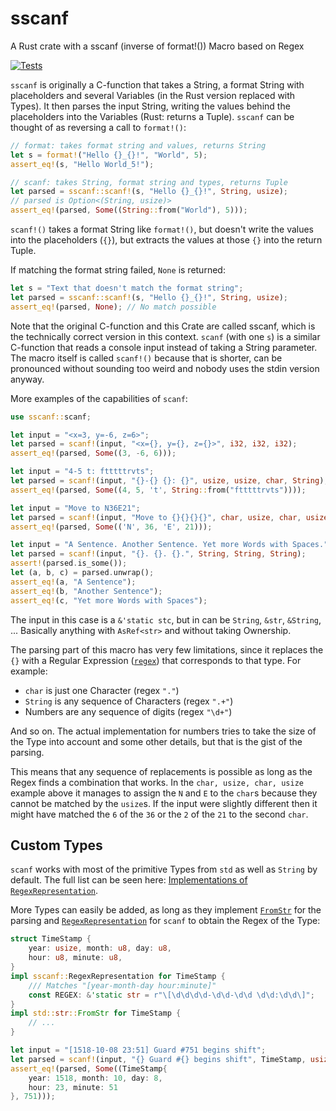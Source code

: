 # sscanf

A Rust crate with a sscanf (inverse of format!()) Macro based on Regex

[![Tests](https://github.com/mich101mich/sscanf/actions/workflows/test.yml/badge.svg)](https://github.com/mich101mich/sscanf/actions/workflows/test.yml)

`sscanf` is originally a C-function that takes a String, a format String with placeholders and several
Variables (in the Rust version replaced with Types). It then parses the input String, writing
the values behind the placeholders into the Variables (Rust: returns a Tuple). `sscanf` can be
thought of as reversing a call to `format!()`:
```rust
// format: takes format string and values, returns String
let s = format!("Hello {}_{}!", "World", 5);
assert_eq!(s, "Hello World_5!");

// scanf: takes String, format string and types, returns Tuple
let parsed = sscanf::scanf!(s, "Hello {}_{}!", String, usize);
// parsed is Option<(String, usize)>
assert_eq!(parsed, Some((String::from("World"), 5)));
```
`scanf!()` takes a format String like `format!()`, but doesn't write
the values into the placeholders (`{}`), but extracts the values at those `{}` into the return Tuple.

If matching the format string failed, `None` is returned:
```rust
let s = "Text that doesn't match the format string";
let parsed = sscanf::scanf!(s, "Hello {}_{}!", String, usize);
assert_eq!(parsed, None); // No match possible
```

Note that the original C-function and this Crate are called sscanf, which is the technically
correct version in this context. `scanf` (with one `s`) is a similar C-function that reads a
console input instead of taking a String parameter. The macro itself is called `scanf!()` because
that is shorter, can be pronounced without sounding too weird and nobody uses the stdin version
anyway.

More examples of the capabilities of `scanf`:
```rust
use sscanf::scanf;

let input = "<x=3, y=-6, z=6>";
let parsed = scanf!(input, "<x={}, y={}, z={}>", i32, i32, i32);
assert_eq!(parsed, Some((3, -6, 6)));

let input = "4-5 t: ftttttrvts";
let parsed = scanf!(input, "{}-{} {}: {}", usize, usize, char, String);
assert_eq!(parsed, Some((4, 5, 't', String::from("ftttttrvts"))));

let input = "Move to N36E21";
let parsed = scanf!(input, "Move to {}{}{}{}", char, usize, char, usize);
assert_eq!(parsed, Some(('N', 36, 'E', 21)));

let input = "A Sentence. Another Sentence. Yet more Words with Spaces.";
let parsed = scanf!(input, "{}. {}. {}.", String, String, String);
assert!(parsed.is_some());
let (a, b, c) = parsed.unwrap();
assert_eq!(a, "A Sentence");
assert_eq!(b, "Another Sentence");
assert_eq!(c, "Yet more Words with Spaces");
```
The input in this case is a `&'static stc`, but in can be `String`, `&str`, `&String`, ... Basically
anything with `AsRef<str>` and without taking Ownership.

The parsing part of this macro has very few limitations, since it replaces the `{}` with a Regular
Expression ([`regex`](https://docs.rs/regex)) that corresponds to that type.
For example:
- `char` is just one Character (regex `"."`)
- `String` is any sequence of Characters (regex `".+"`)
- Numbers are any sequence of digits (regex `"\d+"`)

And so on. The actual implementation for numbers tries to take the size of the Type into
account and some other details, but that is the gist of the parsing.

This means that any sequence of replacements is possible as long as the Regex finds a
combination that works. In the `char, usize, char, usize` example above it manages to assign
the `N` and `E` to the `char`s because they cannot be matched by the `usize`s. If the input
were slightly different then it might have matched the `6` of the `36` or the `2` of the `21`
to the second `char`.

## Custom Types

`scanf` works with most of the primitive Types from `std` as well as `String` by default. The
full list can be seen here: [Implementations of `RegexRepresentation`](https://docs.rs/sscanf/^0/sscanf/trait.RegexRepresentation.html#foreign-impls).

More Types can easily be added, as long as they implement [`FromStr`](https://doc.rust-lang.org/std/str/trait.FromStr.html) for the parsing
and [`RegexRepresentation`](https://docs.rs/sscanf/^0/sscanf/trait.RegexRepresentation.html) for `scanf` to obtain the Regex of the Type:
```rust
struct TimeStamp {
    year: usize, month: u8, day: u8,
    hour: u8, minute: u8,
}
impl sscanf::RegexRepresentation for TimeStamp {
    /// Matches "[year-month-day hour:minute]"
    const REGEX: &'static str = r"\[\d\d\d\d-\d\d-\d\d \d\d:\d\d\]";
}
impl std::str::FromStr for TimeStamp {
    // ...
}

let input = "[1518-10-08 23:51] Guard #751 begins shift";
let parsed = scanf!(input, "{} Guard #{} begins shift", TimeStamp, usize);
assert_eq!(parsed, Some((TimeStamp{
    year: 1518, month: 10, day: 8,
    hour: 23, minute: 51
}, 751)));
```
